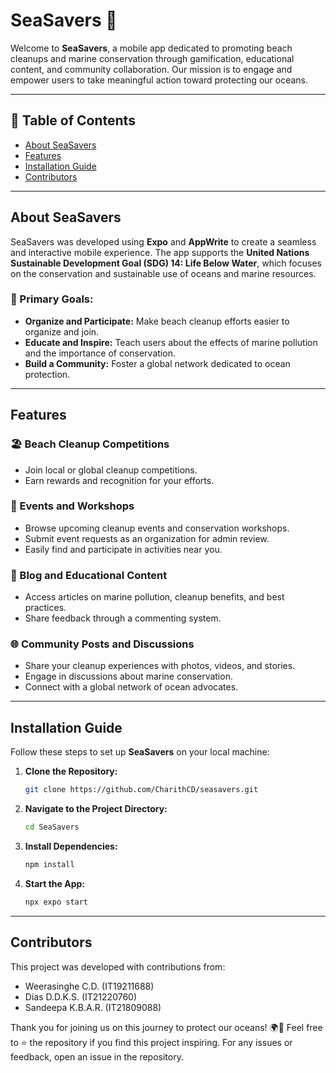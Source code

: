 # SeaSavers 🌊

Welcome to **SeaSavers**, a mobile app dedicated to promoting beach cleanups and marine conservation through gamification, educational content, and community collaboration. Our mission is to engage and empower users to take meaningful action toward protecting our oceans.

---

## 🌟 Table of Contents
- [About SeaSavers](#about-seasaver)
- [Features](#features)
- [Installation Guide](#installation-guide)
- [Contributors](#contributors)

---

## About SeaSavers

SeaSavers was developed using **Expo** and **AppWrite** to create a seamless and interactive mobile experience. The app supports the **United Nations Sustainable Development Goal (SDG) 14: Life Below Water**, which focuses on the conservation and sustainable use of oceans and marine resources.

### 🌊 Primary Goals:
- **Organize and Participate:** Make beach cleanup efforts easier to organize and join.
- **Educate and Inspire:** Teach users about the effects of marine pollution and the importance of conservation.
- **Build a Community:** Foster a global network dedicated to ocean protection.

---

## Features

### 🏖️ Beach Cleanup Competitions
- Join local or global cleanup competitions.
- Earn rewards and recognition for your efforts.

### 📅 Events and Workshops
- Browse upcoming cleanup events and conservation workshops.
- Submit event requests as an organization for admin review.
- Easily find and participate in activities near you.

### 📝 Blog and Educational Content
- Access articles on marine pollution, cleanup benefits, and best practices.
- Share feedback through a commenting system.

### 🌐 Community Posts and Discussions
- Share your cleanup experiences with photos, videos, and stories.
- Engage in discussions about marine conservation.
- Connect with a global network of ocean advocates.

---

## Installation Guide

Follow these steps to set up **SeaSavers** on your local machine:

1. **Clone the Repository:**
   ```bash
   git clone https://github.com/CharithCD/seasavers.git
   ```

2. **Navigate to the Project Directory:**
   ```bash
   cd SeaSavers
   ```

3. **Install Dependencies:**
   ```bash
   npm install
   ```

4. **Start the App:**
   ```bash
   npx expo start
   ```
---

## Contributors

This project was developed with contributions from:
- Weerasinghe C.D. (IT19211688)
- Dias D.D.K.S. (IT21220760)
- Sandeepa K.B.A.R. (IT21809088)

Thank you for joining us on this journey to protect our oceans! 🌍💙
Feel free to ⭐ the repository if you find this project inspiring.
For any issues or feedback, open an issue in the repository.




